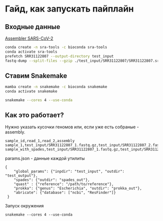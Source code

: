 # Гайд, как запускать пайплайн


## Входные данные

[Assembler SARS-CoV-2](https://docs.google.com/document/d/1paihKa2EMBJ95FIeWFGcI7KzbWQLg6JudOe1eh7GDJM/edit?tab=t.0)
 
```bash
conda create -n sra-tools -c bioconda sra-tools
conda activate sra-tools
prefetch SRR31122807 --output-directory test_input
fastq-dump --split-files --gzip ./test_input/SRR31122807/SRR31122807.sra -O test_input
```

## Ставим Snakemake

```bash
mamba create -n snakemake -c bioconda snakemake
conda activate snakemake
```

```bash 
snakemake --cores 4 --use-conda
```

## Как это работает? 

Нужно указать кусочки геномов или, если уже есть собраные - assembly.

```
sample_id,read_1,read_2,assembly
sample_1,test_input/SRR31122807_1.fastq.gz,test_input/SRR31122807_2.fastq.gz,
sample_with_spades,test_input/SRR31122807_1.fastq.gz,test_input/SRR31122807_2.fastq.gz,/Users/user/Univ/Data_Driven/DD_2024_private/hw3/test_output/sample_1/spades/scaffolds.fasta
```

params.json - данные каждой утилиты
 
```
{
    "global_params": {"inpdir": "test_input", "outdir": "test_output"},
    "spades": {"outdir": "spades_out"},
    "quast" : {"reference": "/path/to/reference"},
    "prokka": {"genus": "Escherichia", "outdir": "prokka_out"},
    "abricate": {"database": ["ncbi", "ResFinder"]}
 }
```

Запуск окружения

```
snakemake --cores 4 --use-conda
```